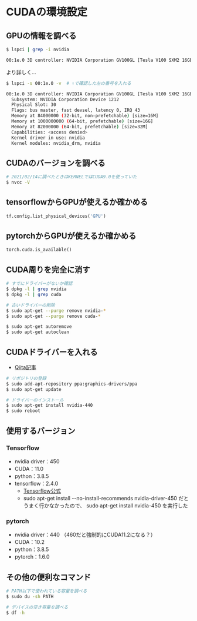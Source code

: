 # CUDAの環境設定

## GPUの情報を調べる

```.sh
$ lspci | grep -i nvidia

00:1e.0 3D controller: NVIDIA Corporation GV100GL [Tesla V100 SXM2 16GB] (rev a1)
```

より詳しく...

```.sh
$ lspci -s 00:1e.0 -v  # ↑で確認した左の番号を入れる

00:1e.0 3D controller: NVIDIA Corporation GV100GL [Tesla V100 SXM2 16GB] (rev a1)
  Subsystem: NVIDIA Corporation Device 1212
  Physical Slot: 30
  Flags: bus master, fast devsel, latency 0, IRQ 43
  Memory at 84000000 (32-bit, non-prefetchable) [size=16M]
  Memory at 1000000000 (64-bit, prefetchable) [size=16G]
  Memory at 82000000 (64-bit, prefetchable) [size=32M]
  Capabilities: <access denied>
  Kernel driver in use: nvidia
  Kernel modules: nvidia_drm, nvidia
```

## CUDAのバージョンを調べる

```sh
# 2021/02/14に調べたときはKERNELではCUDA9.0を使っていた
$ nvcc -V
```

## tensorflowからGPUが使えるか確かめる

```py
tf.config.list_physical_devices('GPU')
```

## pytorchからGPUが使えるか確かめる

```py
torch.cuda.is_available()
```

## CUDA周りを完全に消す

```sh
# すでにドライバーがないか確認
$ dpkg -l | grep nvidia
$ dpkg -l | grep cuda

# 古いドライバーの削除
$ sudo apt-get --purge remove nvidia-*
$ sudo apt-get --purge remove cuda-*

$ sudo apt-get autoremove
$ sudo apt-get autoclean
```

## CUDAドライバーを入れる

- [Qiita記事](https://qiita.com/conta_/items/d639ef0068c9b7a0cd12)

```sh
# リポジトリの登録
$ sudo add-apt-repository ppa:graphics-drivers/ppa
$ sudo apt-get update

# ドライバーのインストール
$ sudo apt-get install nvidia-440
$ sudo reboot
```

## 使用するバージョン

### Tensorflow

- nvidia driver：450
- CUDA：11.0
- python：3.8.5
- tensorflow：2.4.0
  - [Tensorflow公式](https://www.tensorflow.org/install/gpu)
  - sudo apt-get install --no-install-recommends nvidia-driver-450 だとうまく行かなかったので、 sudo apt-get install nvidia-450 を実行した

### pytorch

- nvidia driver：440 （460だと強制的にCUDA11.2になる？）
- CUDA：10.2
- python：3.8.5
- pytorch：1.6.0

## その他の便利なコマンド

```sh
# PATH以下で使われている容量を調べる
$ sudo du -sh PATH

# デバイスの空き容量を調べる
$ df -h
```
